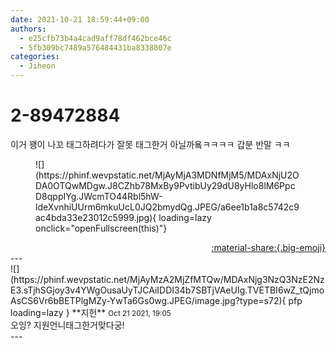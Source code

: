 ```yaml
---
date: 2021-10-21 18:59:44+09:00
authors:
  - e25cfb73b4a4cad9aff78df462bce46c
  - 5fb309bc7489a576484431ba8338807e
categories:
  - Jiheon
---
```


# 2-89472884

<div class="post-container" markdown="1">
<div class="content-container md-sidebar__scrollwrap" markdown="1">

이거 꽹이 나꼬 태그하려다가 잘못 태그한거 아닐까욬ㅋㅋㅋㅋ 갑분 반말 ㅋㅋ
<figure markdown="1">
![](https://phinf.wevpstatic.net/MjAyMjA3MDNfMjM5/MDAxNjU2ODA0OTQwMDgw.J8CZhb78MxBy9PvtibUy29dU8yHlo8lM6PpcD8qppIYg.JWcmTO44Rbl5hW-ldeXvnhiUUrm6mkuUcL0JQ2bmydQg.JPEG/a6ee1b1a8c5742c9ac4bda33e23012c5999.jpg){ loading=lazy onclick="openFullscreen(this)"}
</figure>


</div>
</div>

<div style="text-align: right;" markdown="1">
<a href="https://weverse.io/fromis9/fanpost/2-89472884" style="text-align: right;">:material-share:{.big-emoji}</a>
</div>
---

<div class="comments-container md-sidebar__scrollwrap" markdown="1">
<div class="comment" markdown="1">
<div class='id-container' markdown="1">
![](https://phinf.wevpstatic.net/MjAyMzA2MjZfMTQw/MDAxNjg3NzQ3NzE2NzE3.sTjhSGjoy3v4YWgOusaUyTJCAiIDDI34b7SBTjVAeUIg.TVETBI6wZ_tQjmoAsCS6Vr6bBETPlgMZy-YwTa6Gs0wg.JPEG/image.jpg?type=s72){ pfp loading=lazy }
**<span class="artist">지헌</span>** <small>Oct 21 2021, 19:05</small><br>
</div>
<div class='comment-body' markdown="1">
오잉? 지원언니태그한거맞다궁!
</div>
</div>
</div>
---
